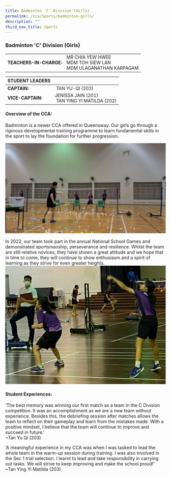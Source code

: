 ```yaml
---
title: Badminton 'C' Division (Girls)
permalink: /cca/Sports/badminton-girls/
description: ""
third_nav_title: Sports
---
```

### Badminton 'C' Division (Girls)

|  	|  	|
|---	|---	|
| **TEACHERS-IN-CHARGE:** 	| MR CHIA YEW HWEE <br>MDM TOH SIEW LAN<br>MDM ULAGANATHAN KARPAGAM|


| STUDENT LEADERS 	|  	|
|---	|---	|
| **CAPTAIN:** 	|  TAN YU-QI (203)	|
| **VICE-CAPTAIN:** 	| JENISSA JAIN (201) <br> TAN YING YI MATILDA (202) 	|

#### Overview of the CCA:   

Badminton is a newer CCA offered in Queensway. Our girls go through a rigorous developmental training programme to learn fundamental skills in the sport to lay the foundation for further progression.

![](/images/Badminton%201-Specific%20Skill%20-%20feeding%20to%20beginners.jpg)

In 2022, our team took part in the annual National School Games and demonstrated sportsmanship, perseverance and resilience. Whilst the team are still relative novices, they have shown a great attitude and we hope that in time to come, they will continue to show enthusiasm and a spirit of learning as they strive for even greater heights.
![](/images/Badminton%202-NSG%20Competition%20-%20Chia%20Yew%20Hwee.jpeg)

#### Student Experiences:
  
‘The best memory was winning our first match as a team in the C Division competition. It was an accomplishment as we are a new team without experience. Besides this, the debriefing session after matches allows the team to reflect on their gameplay and learn from the mistakes made. With a positive mindset, I believe that the team will continue to improve and succeed in future.’
<br>
~Tan Yu Qi (203)

‘A meaningful experience in my CCA was when I was tasked to lead the whole team in the warm-up session during training. I was also involved in the Sec 1 trial selection. I learnt to lead and take responsibility in carrying out tasks. We will strive to keep improving and make the school proud!’
<br>~Tan Ying Yi Matilda (203)